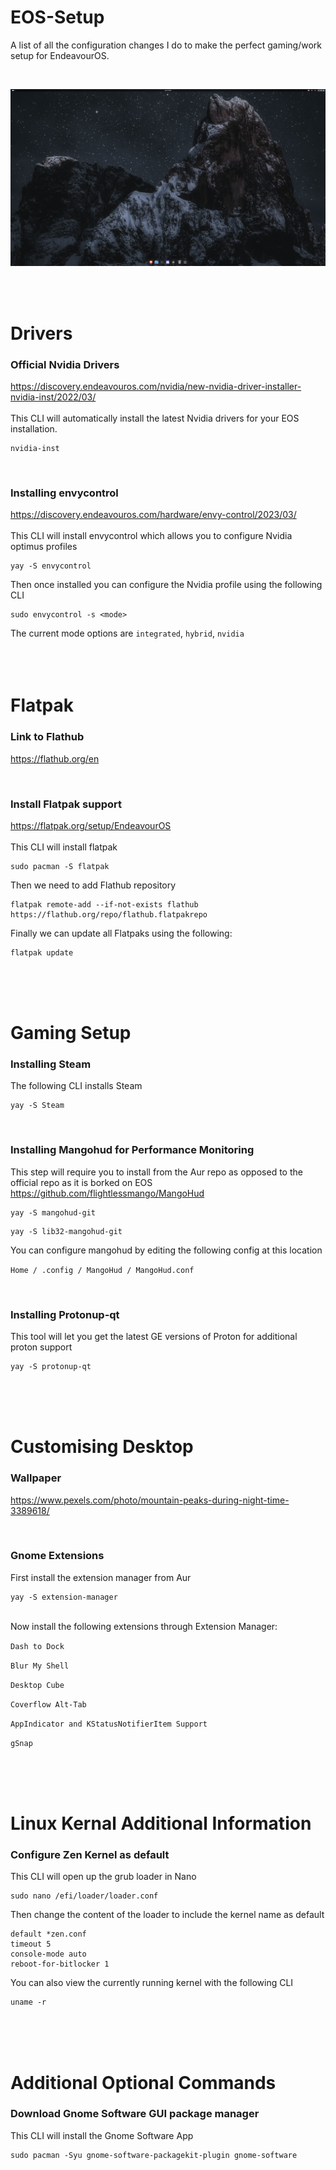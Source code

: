 # EOS-Setup

A list of all the configuration changes I do to make the perfect gaming/work setup for EndeavourOS.

<br>

![ScreenShot](Desktop.png)

<br>
<br>

# Drivers

### Official Nvidia Drivers
<https://discovery.endeavouros.com/nvidia/new-nvidia-driver-installer-nvidia-inst/2022/03/>  
<br>
This CLI will automatically install the latest Nvidia drivers for your EOS installation.

```
nvidia-inst
```  

<br>

### Installing envycontrol  
<https://discovery.endeavouros.com/hardware/envy-control/2023/03/>  
<br>
This CLI will install envycontrol which allows you to configure Nvidia optimus profiles  

```
yay -S envycontrol
```  

Then once installed you can configure the Nvidia profile using the following CLI  

```
sudo envycontrol -s <mode>
```  

The current mode options are `integrated`, `hybrid`, `nvidia`  
<br>
<br>
<br>


# Flatpak
### Link to Flathub
<https://flathub.org/en>

<br>

### Install Flatpak support
<https://flatpak.org/setup/EndeavourOS>  
<br>
This CLI will install flatpak

```
sudo pacman -S flatpak
```

Then we need to add Flathub repository  

```
flatpak remote-add --if-not-exists flathub https://flathub.org/repo/flathub.flatpakrepo
```

Finally we can update all Flatpaks using the following:

```
flatpak update
```

<br>
<br>
<br>

# Gaming Setup
### Installing Steam
The following CLI installs Steam
```
yay -S Steam
```
<br>

### Installing Mangohud for Performance Monitoring
This step will require you to install from the Aur repo as opposed to the official repo as it is borked on EOS
<https://github.com/flightlessmango/MangoHud>

```
yay -S mangohud-git
```
```
yay -S lib32-mangohud-git
```

You can configure mangohud by editing the following config at this location

`Home / .config / MangoHud / MangoHud.conf`

<br>

### Installing Protonup-qt
This tool will let you get the latest GE versions of Proton for additional proton support
```
yay -S protonup-qt
```


<br>
<br>
<br>

# Customising Desktop
### Wallpaper
<https://www.pexels.com/photo/mountain-peaks-during-night-time-3389618/> 

<br>

### Gnome Extensions

First install the extension manager from Aur
<br>

```
yay -S extension-manager
```
<br>
Now install the following extensions through Extension Manager:
<br>

`Dash to Dock`

`Blur My Shell`

`Desktop Cube`

`Coverflow Alt-Tab`

`AppIndicator and KStatusNotifierItem Support`

`gSnap`

<br>
<br>
<br>

# Linux Kernal Additional Information
### Configure Zen Kernel as default 
This CLI will open up the grub loader in Nano  

```
sudo nano /efi/loader/loader.conf
```  


Then change the content of the loader to include the kernel name as default  

```
default *zen.conf
timeout 5
console-mode auto
reboot-for-bitlocker 1
```  

You can also view the currently running kernel with the following CLI  

```
uname -r
```  

<br>
<br>
<br>

# Additional Optional Commands
### Download Gnome Software GUI package manager  
This CLI will install the Gnome Software App
```
sudo pacman -Syu gnome-software-packagekit-plugin gnome-software
```
<br>
<br>
<br>

